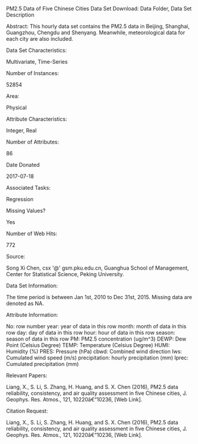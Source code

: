 
PM2.5 Data of Five Chinese Cities Data Set
Download: Data Folder, Data Set Description

Abstract: This hourly data set contains the PM2.5 data in Beijing, Shanghai, Guangzhou, Chengdu and Shenyang. Meanwhile, meteorological data for each city are also included.

Data Set Characteristics:

Multivariate, Time-Series

Number of Instances:

52854

Area:

Physical

Attribute Characteristics:

Integer, Real

Number of Attributes:

86

Date Donated

2017-07-18

Associated Tasks:

Regression

Missing Values?

Yes

Number of Web Hits:

772


Source:

Song Xi Chen, csx '@' gsm.pku.edu.cn, Guanghua School of Management, Center for Statistical Science, Peking University.


Data Set Information:

The time period is between Jan 1st, 2010 to Dec 31st, 2015. Missing data are denoted as NA.



Attribute Information:

No: row number
year: year of data in this row
month: month of data in this row
day: day of data in this row
hour: hour of data in this row
season: season of data in this row
PM: PM2.5 concentration (ug/m^3)
DEWP: Dew Point (Celsius Degree)
TEMP: Temperature (Celsius Degree)
HUMI: Humidity (%)
PRES: Pressure (hPa)
cbwd: Combined wind direction
Iws: Cumulated wind speed (m/s)
precipitation: hourly precipitation (mm)
Iprec: Cumulated precipitation (mm)


Relevant Papers:

Liang, X., S. Li, S. Zhang, H. Huang, and S. X. Chen (2016), PM2.5 data reliability, consistency, and air quality assessment in five Chinese cities, J. Geophys. Res. Atmos., 121, 10220â€“10236, [Web Link].



Citation Request:

Liang, X., S. Li, S. Zhang, H. Huang, and S. X. Chen (2016), PM2.5 data reliability, consistency, and air quality assessment in five Chinese cities, J. Geophys. Res. Atmos., 121, 10220â€“10236, [Web Link].
